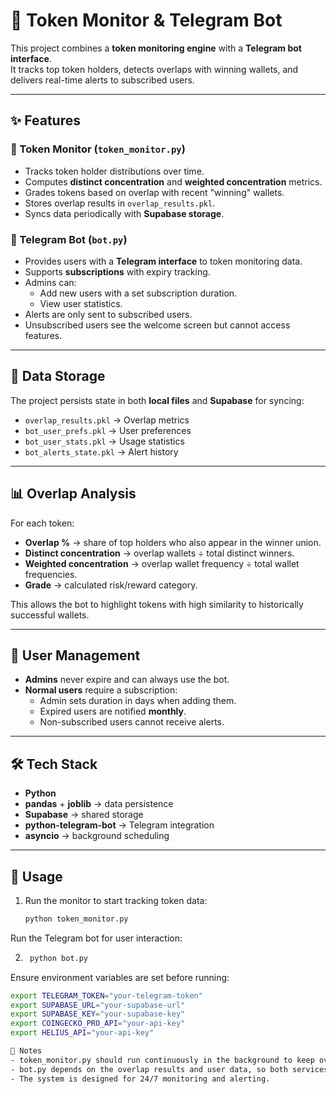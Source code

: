 # 🚀 Token Monitor & Telegram Bot

This project combines a **token monitoring engine** with a **Telegram bot interface**.  
It tracks top token holders, detects overlaps with winning wallets, and delivers real-time alerts to subscribed users.  

---

## ✨ Features

### 🔎 Token Monitor (`token_monitor.py`)
- Tracks token holder distributions over time.  
- Computes **distinct concentration** and **weighted concentration** metrics.  
- Grades tokens based on overlap with recent "winning" wallets.  
- Stores overlap results in `overlap_results.pkl`.  
- Syncs data periodically with **Supabase storage**.  

### 🤖 Telegram Bot (`bot.py`)
- Provides users with a **Telegram interface** to token monitoring data.  
- Supports **subscriptions** with expiry tracking.  
- Admins can:
  - Add new users with a set subscription duration.  
  - View user statistics.  
- Alerts are only sent to subscribed users.  
- Unsubscribed users see the welcome screen but cannot access features.  

---

## 📂 Data Storage

The project persists state in both **local files** and **Supabase** for syncing:

- `overlap_results.pkl` → Overlap metrics  
- `bot_user_prefs.pkl` → User preferences  
- `bot_user_stats.pkl` → Usage statistics  
- `bot_alerts_state.pkl` → Alert history  

---

## 📊 Overlap Analysis

For each token:
- **Overlap %** → share of top holders who also appear in the winner union.  
- **Distinct concentration** → overlap wallets ÷ total distinct winners.  
- **Weighted concentration** → overlap wallet frequency ÷ total wallet frequencies.  
- **Grade** → calculated risk/reward category.  

This allows the bot to highlight tokens with high similarity to historically successful wallets.  

---

## 👥 User Management

- **Admins** never expire and can always use the bot.  
- **Normal users** require a subscription:  
  - Admin sets duration in days when adding them.  
  - Expired users are notified **monthly**.  
  - Non-subscribed users cannot receive alerts.  

---

## 🛠 Tech Stack

- **Python**  
- **pandas** + **joblib** → data persistence  
- **Supabase** → shared storage  
- **python-telegram-bot** → Telegram integration  
- **asyncio** → background scheduling  

---

## 🚦 Usage

1. Run the monitor to start tracking token data:  
   ```bash
   python token_monitor.py
Run the Telegram bot for user interaction:

2. ```bash
    python bot.py
Ensure environment variables are set before running:

```bash
export TELEGRAM_TOKEN="your-telegram-token"
export SUPABASE_URL="your-supabase-url"
export SUPABASE_KEY="your-supabase-key"
export COINGECKO_PRO_API="your-api-key"
export HELIUS_API="your-api-key"

📌 Notes
- token_monitor.py should run continuously in the background to keep overlap data updated.
- bot.py depends on the overlap results and user data, so both services complement each other.
- The system is designed for 24/7 monitoring and alerting.
